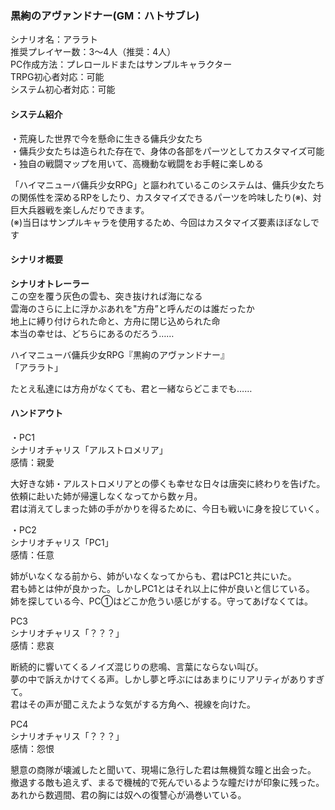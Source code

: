 ### 黒絢のアヴァンドナー(GM：ハトサブレ)

シナリオ名：アララト  
推奨プレイヤー数：3～4人（推奨：4人）  
PC作成方法：プレロールドまたはサンプルキャラクター  
TRPG初心者対応：可能  
システム初心者対応：可能  

#### システム紹介

・荒廃した世界で今を懸命に生きる傭兵少女たち  
・傭兵少女たちは造られた存在で、身体の各部をパーツとしてカスタマイズ可能  
・独自の戦闘マップを用いて、高機動な戦闘をお手軽に楽しめる  

「ハイマニューバ傭兵少女RPG」と謳われているこのシステムは、傭兵少女たちの関係性を深めるRPをしたり、カスタマイズできるパーツを吟味したり(※)、対巨大兵器戦を楽しんだりできます。  
(※)当日はサンプルキャラを使用するため、今回はカスタマイズ要素ほぼなしです

#### シナリオ概要

**シナリオトレーラー**  
この空を覆う灰色の雲も、突き抜ければ海になる  
雲海のさらに上に浮かぶあれを"方舟”と呼んだのは誰だったか  
地上に縛り付けられた命と、方舟に閉じ込められた命  
本当の幸せは、どちらにあるのだろう……  

ハイマニューバ傭兵少女RPG『黒絢のアヴァンドナー』  
「アララト」  

たとえ私達には方舟がなくても、君と一緒ならどこまでも……  

#### ハンドアウト
・PC1  
シナリオチャリス「アルストロメリア」  
感情：親愛  

大好きな姉・アルストロメリアとの儚くも幸せな日々は唐突に終わりを告げた。  
依頼に赴いた姉が帰還しなくなってから数ヶ月。  
君は消えてしまった姉の手がかりを得るために、今日も戦いに身を投じていく。  

・PC2  
シナリオチャリス「PC1」  
感情：任意  

姉がいなくなる前から、姉がいなくなってからも、君はPC1と共にいた。  
君も姉とは仲が良かった。しかしPC1とはそれ以上に仲が良いと信じている。  
姉を探している今、PC①はどこか危うい感じがする。守ってあげなくては。  

PC3  
シナリオチャリス「？？？」  
感情：悲哀  

断続的に響いてくるノイズ混じりの悲鳴、言葉にならない叫び。  
夢の中で訴えかけてくる声。しかし夢と呼ぶにはあまりにリアリティがありすぎて。  
君はその声が聞こえたような気がする方角へ、視線を向けた。  

PC4  
シナリオチャリス「？？？」  
感情：怨恨  

懇意の商隊が壊滅したと聞いて、現場に急行した君は無機質な瞳と出会った。  
撤退する敵も追えず、まるで機械的で死んでいるような瞳だけが印象に残った。  
あれから数週間、君の胸には奴への復讐心が渦巻いている。  
